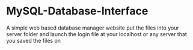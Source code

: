 # MySQL-Database-Interface

A simple web based database manager website 
put the files into your server folder and launch the login file at your localhost or any server that you saved the files on

